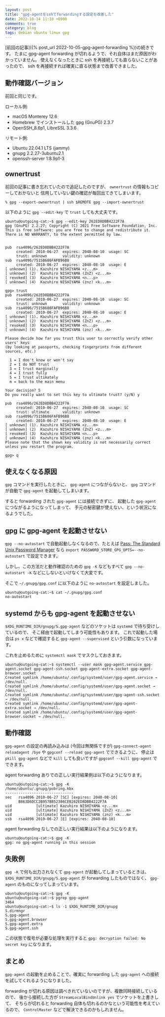 ```yaml
---
layout: post
title: "gpg-agentをsshでforwardingする設定を改善した"
date: 2022-10-14 11:10 +0900
comments: true
category: blog
tags: debian ubuntu linux gpg
---
```

[前回の記事]({% post_url 2022-10-05-gpg-agent-forwarding %})の続きです。
たまに gpg-agent forwarding が切れるようで、それ自体はまだ原因がわかっていません。
使えなくなったときに ssh を再接続しても直らないことがあったので、
ssh を再接続すれば確実に直る状態まで改善できました。

<!--more-->

## 動作確認バージョン

前回と同じです。

ローカル側:

- macOS Monterey 12.6
- Homebrew でインストールした gpg (GnuPG) 2.3.7
- OpenSSH_8.6p1, LibreSSL 3.3.6

リモート側:

- Ubuntu 22.04.1 LTS (jammy)
- gnupg 2.2.27-3ubuntu2.1
- openssh-server 1:8.9p1-3

## ownertrust

前回の記事に書き忘れていたので追記したのですが、
`ownertrust` の情報もコピーしておかないと
信用していない鍵の確認が毎回出てきてしまいます。

```console
% gpg --export-ownertrust | ssh $REMOTE gpg --import-ownertrust
```

以下のように `gpg --edit-key` で `trust` しても大丈夫です。

```console
ubuntu@outgoing-cat:~$ gpg --edit-key 262ED8DBB4222F7A
gpg (GnuPG) 2.2.27; Copyright (C) 2021 Free Software Foundation, Inc.
This is free software: you are free to change and redistribute it.
There is NO WARRANTY, to the extent permitted by law.


pub  rsa4096/262ED8DBB4222F7A
	 created: 2010-06-27  expires: 2040-08-10  usage: SC
	 trust: unknown       validity: unknown
sub  rsa4096/7515B686FAFB96B8
	 created: 2010-06-27  expires: 2040-08-10  usage: E
[ unknown] (1). Kazuhiro NISHIYAMA <z...m>
[ unknown] (2)  Kazuhiro NISHIYAMA (ZnZ) <z...m>
[ revoked] (3)  Kazuhiro NISHIYAMA <n...p>
[ unknown] (4)  Kazuhiro NISHIYAMA (znz) <k...m>

gpg> trust
pub  rsa4096/262ED8DBB4222F7A
	 created: 2010-06-27  expires: 2040-08-10  usage: SC
	 trust: unknown       validity: unknown
sub  rsa4096/7515B686FAFB96B8
	 created: 2010-06-27  expires: 2040-08-10  usage: E
[ unknown] (1). Kazuhiro NISHIYAMA <z...m>
[ unknown] (2)  Kazuhiro NISHIYAMA (ZnZ) <z...m>
[ revoked] (3)  Kazuhiro NISHIYAMA <n...p>
[ unknown] (4)  Kazuhiro NISHIYAMA (znz) <k...m>

Please decide how far you trust this user to correctly verify other users' keys
(by looking at passports, checking fingerprints from different sources, etc.)

  1 = I don't know or won't say
  2 = I do NOT trust
  3 = I trust marginally
  4 = I trust fully
  5 = I trust ultimately
  m = back to the main menu

Your decision? 5
Do you really want to set this key to ultimate trust? (y/N) y

pub  rsa4096/262ED8DBB4222F7A
	 created: 2010-06-27  expires: 2040-08-10  usage: SC
	 trust: ultimate      validity: unknown
sub  rsa4096/7515B686FAFB96B8
	 created: 2010-06-27  expires: 2040-08-10  usage: E
[ unknown] (1). Kazuhiro NISHIYAMA <z...m>
[ unknown] (2)  Kazuhiro NISHIYAMA (ZnZ) <z...m>
[ revoked] (3)  Kazuhiro NISHIYAMA <n...p>
[ unknown] (4)  Kazuhiro NISHIYAMA (znz) <k...m>
Please note that the shown key validity is not necessarily correct
unless you restart the program.

gpg> q
```

## 使えなくなる原因

`gpg` コマンドを実行したときに、
`gpg-agent` につながらないと、
`gpg` コマンドが自動で `gpg-agent` を起動してしまいます。

すると forwarding された `gpg-agent` には接続できずに、
起動した `gpg-agent` につながるようになってしまって、
手元の秘密鍵が使えない、という状況になるようでした。

## gpg に gpg-agent を起動させない

`gpg --no-autostart` で自動起動しなくなるので、たとえば
[Pass: The Standard Unix Password Manager](https://www.passwordstore.org/)
なら
`export PASSWORD_STORE_GPG_OPTS=--no-autostart`
で設定できます。

しかし、この方法だと動作確認のための `gpg -K` などもすべて `gpg --no-autostart -K` などにしないといけなくて大変です。

そこで `~/.gnupg/gpg.conf` に以下のように `no-autostart` を設定しました。

```console
ubuntu@outgoing-cat:~$ cat ~/.gnupg/gpg.conf
no-autostart
```

## systemd からも gpg-agent を起動させない

`$XDG_RUNTIME_DIR/gnupg/S.gpg-agent` などのソケットは `systemd` で待ち受けしているので、
そこ経由で起動してしまう可能性もあります。
これで起動した場合は `ps x` などで確認すると `gpg-agent --supervised` という引数になっています。

これを止めるために `systemctl mask` でマスクしておきます。

```console
ubuntu@outgoing-cat:~$ systemctl --user mask gpg-agent.service gpg-agent.socket gpg-agent-ssh.socket gpg-agent-extra.socket gpg-agent-browser.socket
Created symlink /home/ubuntu/.config/systemd/user/gpg-agent.service → /dev/null.
Created symlink /home/ubuntu/.config/systemd/user/gpg-agent.socket → /dev/null.
Created symlink /home/ubuntu/.config/systemd/user/gpg-agent-ssh.socket → /dev/null.
Created symlink /home/ubuntu/.config/systemd/user/gpg-agent-extra.socket → /dev/null.
Created symlink /home/ubuntu/.config/systemd/user/gpg-agent-browser.socket → /dev/null.
```

## 動作確認

`gpg-agent` の設定の再読み込みは (今回は無関係ですが) `gpg-connect-agent reloadagent /bye` や `gpgconf --reload gpg-agent` でできるように、
停止は `pkill gpg-agent` などで `kill` しても良いですが `gpgconf --kill gpg-agent` でできます。

agent forwarding ありでの正しい実行結果例は以下のようになります。

```console
ubuntu@outgoing-cat:~$ gpg -K
/home/ubuntu/.gnupg/pubring.kbx
-------------------------------
sec   rsa4096 2010-06-27 [SC] [expires: 2040-08-10]
      B863D6DCC2B957B852386CE0262ED8DBB4222F7A
uid           [ultimate] Kazuhiro NISHIYAMA <z...m>
uid           [ultimate] Kazuhiro NISHIYAMA (ZnZ) <z...m>
uid           [ultimate] Kazuhiro NISHIYAMA (znz) <k...m>
ssb   rsa4096 2010-06-27 [E] [expires: 2040-08-10]
```

agent forwarding なしでの正しい実行結果は以下のようになります。

```
ubuntu@outgoing-cat:~$ gpg -K
gpg: no gpg-agent running in this session
```

## 失敗例

`gpg -K` で何も出力されなくて `gpg-agent` が起動してしまっているときは、
`$XDG_RUNTIME_DIR/gnupg/S.gpg-agent` が forwarding したものではなく、
`gpg-agent` のものになってしまっています。

```
ubuntu@outgoing-cat:~$ gpg -K
ubuntu@outgoing-cat:~$ pgrep gpg-agent
3464
ubuntu@outgoing-cat:~$ ls -1 $XDG_RUNTIME_DIR/gnupg
S.dirmngr
S.gpg-agent
S.gpg-agent.browser
S.gpg-agent.extra
S.gpg-agent.ssh
```

この状態で復号が必要な処理を実行すると
`gpg: decryption failed: No secret key`
になります。

## まとめ

`gpg-agent` の起動を止めることで、確実に forwarding した `gpg-agent` への接続を試してくれるようになりました。

forwarding が切れる原因は調べきれていないのですが、複数同時接続しているので、
後から接続した方が `StreamLocalBindUnlink yes` でソケットを上書きして、
そちらが切れると forwarding 自体も切れるのかなという可能性を考えているので、
`ControlMaster` などで解決できるのかもしれません。
